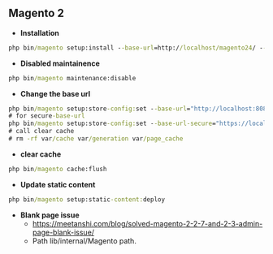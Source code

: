 ## Magento 2
- **Installation**
```cmd
php bin/magento setup:install --base-url=http://localhost/magento24/ --db-host=localhost --db-name=yourdbname --db-user=yourdbuser --db-password=yourdbpassword --admin-firstname=admin --admin-lastname=admin --admin-email=admin@admin.com --admin-user=admin --admin-password=admin123 --language=en_US --currency=USD --timezone=America/Chicago --use-rewrites=1 --backend-frontname=admin --search-engine=elasticsearch7 --elasticsearch-host=localhost --elasticsearch-port=9200
```
- **Disabled maintainence**
```cmd
php bin/magento maintenance:disable
```
- **Change the base url**
```cmd
php bin/magento setup:store-config:set --base-url="http://localhost:8080/"
# for secure-base-url
php bin/magento setup:store-config:set --base-url-secure="https://localhost:8080/"
# call clear cache
# rm -rf var/cache var/generation var/page_cache  
```
- **clear cache**
```cmd
php bin/magento cache:flush
```
- **Update static content**
```cmd
php bin/magento setup:static-content:deploy
```
- **Blank page issue**
  - https://meetanshi.com/blog/solved-magento-2-2-7-and-2-3-admin-page-blank-issue/
  - Path lib/internal/Magento path.

